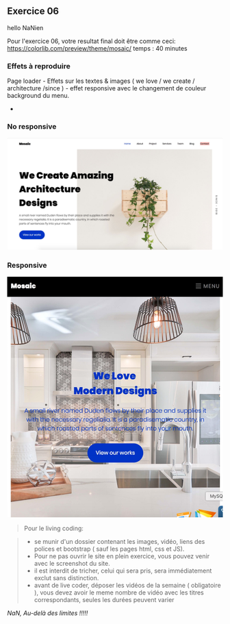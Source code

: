 ## Exercice 06


hello NaNien

Pour l'exercice 06, votre resultat final doit être comme ceci: https://colorlib.com/preview/theme/mosaic/
temps : 40 minutes

### Effets à reproduire
Page loader - Effets sur les textes & images ( we love / we create / architecture /since ) - effet responsive avec le changement de couleur background du menu.

- 

### No responsive
![Mosaic_01](https://github.com/keffadi/exercices/blob/master/img/Mosaic_01.jpg)

### Responsive
![Mosaic_02](https://github.com/keffadi/exercices/blob/master/img/Mosaic_02.jpg)

> Pour le living coding:

> * se munir d'un dossier contenant les images, vidéo, liens des polices et bootstrap ( sauf les pages html, css et JS).
> * Pour ne pas ouvrir le site en plein exercice, vous pouvez venir avec le screenshot du site.
> * il est interdit de tricher, celui qui sera pris, sera immédiatement exclut sans distinction.
> * avant de live coder, déposer les vidéos de la semaine ( obligatoire ), vous devez avoir le meme nombre de vidéo avec les titres correspondants, seules les durées peuvent varier


*NaN, Au-delà des limites !!!!!*

